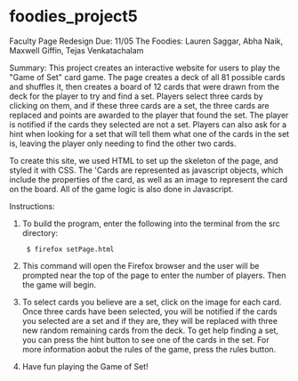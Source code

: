 # foodies_project5
Faculty Page Redesign
Due: 11/05
The Foodies: Lauren Saggar, Abha Naik, Maxwell Giffin, Tejas Venkatachalam

Summary: This project creates an interactive website for users to play the "Game of Set" card game. The page creates a deck of all 81 possible cards and shuffles it, then creates a board of 12 cards that were drawn from the deck for the player to try and find a set. Players select three cards by clicking on them, and if these three cards are a set, the three cards are replaced and points are awarded to the player that found the set. The player is notified if the cards they selected are not a set. Players can also ask for a hint when looking for a set that will tell them what one of the cards in the set is, leaving the player only needing to find the other two cards.

To create this site, we used HTML to set up the skeleton of the page, and styled it with CSS. The 'Cards are represented as javascript objects, which include the properties of the card, as well as an image to represent the card on the board. All of the game logic is also done in Javascript.


Instructions:

1. To build the program, enter the following into the terminal from the src directory:

        $ firefox setPage.html

2. This command will open the Firefox browser and the user will be prompted near the top of the page to enter the number of players. Then the game will begin.

3. To select cards you believe are a set, click on the image for each card. Once three cards have been selected, you will be notified if the cards you selected are a set and if they are, they will be replaced with three new random remaining cards from the deck. To get help finding a set, you can press the hint button to see one of the cards in the set. For more information aobut the rules of the game, press the rules button.

4. Have fun playing the Game of Set!